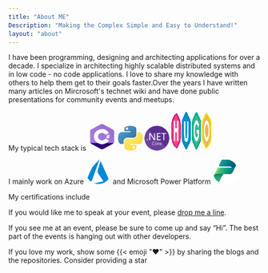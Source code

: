 ```yaml
---
title: "About ME"
Description: "Making the Complex Simple and Easy to Understand!"
layout: "about"
---
```


I have been programming, designing and architecting applications for over a decade. I specialize in architecting highly scalable distributed systems and in low code - no code applications. I love to share my knowledge with others to help them get to their goals faster.Over the years I have written many articles on Mircrosoft's technet wiki and have done public presentations for community events and meetups.

<p>My typical tech stack is
    <img src="cshp.svg" width="55" height = "55" style="border-radius: 25px;"/> 
    <img src="python.svg" width="50" height = "50" style="border-radius: 25px;"/>
    <img src="netcore.svg" width="50" height = "50" style="border-radius: 25px;"/>
    <img src="hugo.svg" width="80" height = "80" style="border-radius: 25px;"/>
</p>
<p> I mainly work on Azure
    <img src="azure.svg" width="50" height = "50" style="border-radius: 25px;"/> and Microsoft Power Platform
    <img src="pp.svg" width="50" height = "50" style="border-radius: 25px;"/>
</p>

<p>My certifications include<p>
<div data-iframe-width="100%" data-iframe-height="270" data-share-badge-id="a6c850e3-873c-49a5-aaed-250d69c7ab0b" data-share-badge-host="https://www.credly.com"></div><script type="text/javascript" async src="//cdn.credly.com/assets/utilities/embed.js"></script>
<div data-iframe-width="100%" data-iframe-height="270" data-share-badge-id="eea77b86-8d89-4d6e-8767-f6413c723f67" data-share-badge-host="https://www.credly.com"></div><script type="text/javascript" async src="//cdn.credly.com/assets/utilities/embed.js"></script>
<div data-iframe-width="100%" data-iframe-height="270" data-share-badge-id="4dc76bfd-7093-4279-a1c6-3d9a90c260d2" data-share-badge-host="https://www.credly.com"></div><script type="text/javascript" async src="//cdn.credly.com/assets/utilities/embed.js"></script>

<div data-iframe-width="100%" data-iframe-height="270" data-share-badge-id="466acbbe-b699-4996-8038-e97854d9b00c" data-share-badge-host="https://www.credly.com"></div><script type="text/javascript" async src="//cdn.credly.com/assets/utilities/embed.js"></script>
<div data-iframe-width="100%" data-iframe-height="270" data-share-badge-id="af3e7b58-5263-47e0-b2e1-5433ceb643ab" data-share-badge-host="https://www.credly.com"></div><script type="text/javascript" async src="//cdn.credly.com/assets/utilities/embed.js"></script>


If you would like me to speak at your event, please [drop me a line](/contact).

If you see me at an event, please be sure to come up and say “Hi”. The best part of the events is hanging out with other developers.

If you love my work, show some {{< emoji ":heart:" >}} by sharing the blogs and the repositories. Consider providing a star

